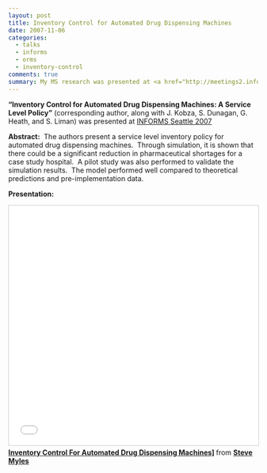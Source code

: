 ```yaml
---
layout: post
title: Inventory Control for Automated Drug Dispensing Machines
date: 2007-11-06
categories: 
  - talks
  - informs
  - orms
  - inventory-control
comments: true
summary: My MS research was presented at <a href="http://meetings2.informs.org/Seattle07/">INFORMS Seattle 2007</a>
---
```


**“Inventory Control for Automated Drug Dispensing Machines: A Service Level Policy”** (corresponding author, along with J. Kobza, S. Dunagan, G. Heath, and S. Liman) was presented at [INFORMS Seattle 2007](http://meetings2.informs.org/Seattle07/ "INFORMS Seattle 2007")

**Abstract:**  The authors present a service level inventory policy for automated drug dispensing machines.  Through simulation, it is shown that there could be a significant reduction in pharmaceutical shortages for a case study hospital.  A pilot study was also performed to validate the simulation results.  The model performed well compared to theoretical predictions and pre-implementation data.

**Presentation:**

<iframe src="//www.slideshare.net/slideshow/embed_code/key/EG5v2aBEkiCKZq" width="595" height="485" frameborder="0" marginwidth="0" marginheight="0" scrolling="no" style="border:1px solid #CCC; border-width:1px; margin-bottom:5px; max-width: 100%;"> </iframe> <div style="margin-bottom:5px"> <strong> <a href="//www.slideshare.net/stevemyles/inventory-control-for-automated-drug-dispensing-machines-informs2007" target="_blank">Inventory Control For Automated Drug Dispensing Machines]</a> </strong> from <strong><a href="//www.slideshare.net/stevemyles" target="_blank">Steve Myles</a></strong>